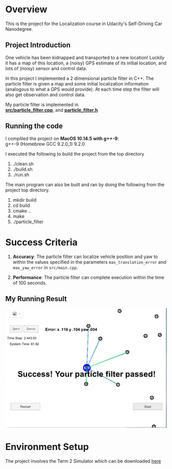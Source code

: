 # Overview
This is the project for the Localization course in Udacity's Self-Driving Car Nanodegree.

## Project Introduction
One vehicle has been kidnapped and transported to a new location! Luckily it has a map of this location, a (noisy) GPS estimate of its initial location, and lots of (noisy) sensor and control data.

In this project I implemented a 2 dimensional particle filter in C++. The particle filter is given a map and some initial localization information (analogous to what a GPS would provide). At each time step the filter will also get observation and control data.

My particle filter is implemented in   
**[src/particle_filter.cpp](./src/particle_filter.cpp)**, and **[particle_filter.h](./src/particle_filter.h)**

## Running the code
I compliled the project on **MacOS 10.14.5 with g++-9**:  
g++-9 (Homebrew GCC 9.2.0_1)  9.2.0

I executed the following to build the project from the top directory  

1. ./clean.sh
2. ./build.sh
3. ./run.sh


The main program can also be built and ran by doing the following from the project top directory.

1. mkdir build
2. cd build
3. cmake ..
4. make
5. ./particle_filter


# Success Criteria

1. **Accuracy**: The particle filter can localize vehicle position and yaw to within the values specified in the parameters `max_translation_error` and `max_yaw_error` in `src/main.cpp`.

2. **Performance**: The particle filter can complete execution within the time of 100 seconds.

## My Running Result
![](./Result.png)

# Environment Setup
The project involves the Term 2 Simulator which can be downloaded [here](https://github.com/udacity/self-driving-car-sim/releases)

